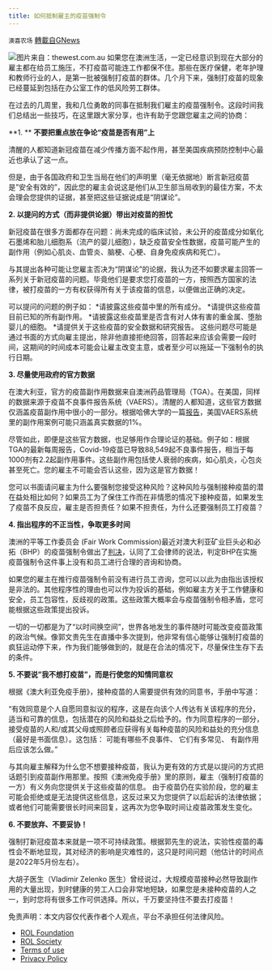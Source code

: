 ```yaml
---
title: 如何抵制雇主的疫苗强制令
---
```

`澳喜农场` [轉載自GNews](https://gnews.org/zh-hans/1745241/)

![](https://assets.gnews.org/wp-content/uploads/2021/12/image-544.png)图片来自：thewest.com.au
如果您在澳洲生活，一定已经意识到现在大部分的雇主都在给员工施压，不打疫苗可能连工作都保不住。那些在医疗保健，老年护理和教师行业的人，是第一批被强制打疫苗的群体。几个月下来，强制打疫苗的现象已经蔓延到包括在办公室工作的低风险劳工群体。

在过去的几周里，我和几位勇敢的同事在抵制我们雇主的疫苗强制令。这段时间我们总结出一些技巧，在这里跟大家分享，也许有助于您跟您雇主之间的协商：

**1. ** **不要把重点放在争论“疫苗是否有用”上**

清醒的人都知道新冠疫苗在减少传播方面不起作用，甚至美国疾病预防控制中心最近也承认了这一点。

但是，由于各国政府和卫生当局在他们的声明里（毫无依据地）断言新冠疫苗是”安全有效的”，因此您的雇主会说这是他们从卫生部当局收到的最佳方案，不太会理会您提供的证据，甚至把这些证据说成是“阴谋论”。

**2. 以提问的方式（而非提供论据）带出对疫苗的担忧**

新冠疫苗在很多方面都存在问题：尚未完成的临床试验，未公开的疫苗成分如氧化石墨烯和胎儿细胞系（流产的婴儿细胞），缺乏疫苗安全性数据，疫苗可能产生的副作用（例如心肌炎、血管炎、脑梗、心梗、自身免疫疾病和死亡）。

与其提出各种可能让您雇主否决为“阴谋论”的论据，我认为还不如要求雇主回答一系列关于新冠疫苗的问题。毕竟他们是要求您打疫苗的一方，按照西方国家的法律，被打疫苗的一方有权获得所有关于该疫苗的信息，以便做出正确的决定。

可以提问的问题的例子如： 
\*请披露这些疫苗中里的所有成分。 
\*请提供这些疫苗目前已知的所有副作用。
\*请披露这些疫苗里是否含有对人体有害的重金属、堕胎婴儿的细胞。
\*请提供关于这些疫苗的安全数据和研究报告。
这些问题尽可能是通过书面的方式向雇主提出，除非他直接拒绝回答，回答起来应该会需要一段时间，这期间的时间成本可能会让雇主改变主意，或者至少可以拖延一下强制令的执行日期。

**3. 尽量使用政府的官方数据**

在澳大利亚，官方的疫苗副作用数据来自澳洲药品管理局（TGA）。在美国，同样的数据来源于疫苗不良事件报告系统（VAERS）。清醒的人都知道，这些官方数据仅涵盖疫苗副作用中很小的一部分。根据哈佛大学的一篇[报告](https://digital.ahrq.gov/sites/default/files/docs/publication/r18hs017045-lazarus-final-report-2011.pdf)，美国VAERS系统里的副作用案例可能只涵盖真实数据的1%。

尽管如此，即便是这些官方数据，也足够用作合理论证的基础。例子如：根据TGA的最新每周报告，Covid-19疫苗已导致88,549起不良事件报告，相当于每1000剂有2.2起副作用事件。这些副作用包括使人衰弱的疾病，如心肌炎，心包炎甚至死亡。您的雇主不可能会否认这些，因为这是官方数据！

您可以书面请问雇主为什么要强制您接受这种风险？这种风险与强制接种疫苗的潜在益处相比如何？如果员工为了保住工作而在非情愿的情况下接种疫苗，如果发生了疫苗不良反应，雇主是否担责任？如果不担责任，为什么还要强制员工打疫苗？

**4. 指出程序的不正当性，争取更多时间**

澳洲的平等工作委员会 (Fair Work Commission)最近对澳大利亚矿业巨头必和必拓（BHP）的疫苗强制令做出了[判决](https://www.abc.net.au/news/2021-12-03/bhps-vaccine-mandate-unlawful-fair-work-commission-finds/100673390)，认同了工会律师的说法，判定BHP在实施疫苗强制令这件事上没有和员工进行合理的咨询和协商。

如果您的雇主在推行疫苗强制令前没有进行员工咨询，您可以以此为由指出该授权是非法的。其他程序性的理由也可以作为投诉的基础，例如雇主方关于工作健康和安全，员工包容性，反歧视的政策。这些政策大概率会与疫苗强制令相矛盾，您可能根据这些政策提出投诉。

一切的一切都是为了“以时间换空间”，世界各地发生的事件随时可能改变疫苗政策的政治气候。像郭文贵先生在直播中多次提到，他非常有信心能够让强制打疫苗的疯狂运动停下来，作为我们能够做到的，就是在合法的情况下，尽量保住生存下去的条件。

**5. 不要说”我不想打疫苗”，而是行使您的知情同意权**

根据《澳大利亚免疫手册》，接种疫苗的人需要提供有效的同意书，手册中写道：

“有效同意是个人自愿同意拟议的程序，这是在向该个人传达有关该程序的充分，适当和可靠的信息，包括潜在的风险和益处之后给予的。作为同意程序的一部分，接受疫苗的人和/或其父母或照顾者应获得有关每种疫苗的风险和益处的充分信息（最好是书面信息）。这包括： 可能有哪些不良事件、 它们有多常见、 有副作用后应该怎么做。”

与其向雇主解释为什么您不想要接种疫苗，我认为更有效的方式是以提问的方式把话题引到疫苗副作用那里。按照《澳洲免疫手册》里的原则，雇主（强制打疫苗的一方）有义务向您提供关于这些疫苗的信息。 由于疫苗仍在实验阶段，您的雇主可能会拒绝或是无法提供这些信息，这反过来又为您提供了以后起诉的法律依据；或者他们可能需要很长时间来回复，这再次为您争取时间让疫苗政策发生变化。

**6. 不要放弃、不要妥协！**

强制打新冠疫苗本来就是一项不可持续政策。根据郭先生的说法，实验性疫苗的毒性会不断地显现，其对经济的影响是灾难性的，这只是时间问题（他估计的时间点是2022年5月份左右）。

大胡子医生（Vladimir Zelenko 医生）曾经说过，大规模疫苗接种必然导致副作用的大量出现，到时健康的劳工人口会非常地短缺，如果您是未接种疫苗的人之一，到时您将有很多工作可供选择。所以，千万要坚持住不要去打疫苗！

 

免责声明：本文内容仅代表作者个人观点，平台不承担任何法律风险。

- [ROL Foundation](https://rolfoundation.org/)
- [ROL Society](https://rolsociety.org/)
- [Terms of use](https://gnews.org/terms-of-use-3/)
- [Privacy Policy](https://gnews.org/privacy-policy/)
